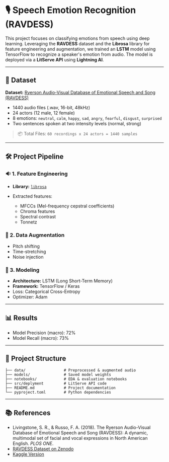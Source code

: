# 🎙️ Speech Emotion Recognition (RAVDESS)

This project focuses on classifying emotions from speech using deep learning. Leveraging the **RAVDESS** dataset and the **Librosa** library for feature engineering and augmentation, we trained an **LSTM** model using TensorFlow to recognize a speaker's emotion from audio. The model is deployed via a **LitServe API** using **Lightning AI**.

---

## 📁 Dataset

**Dataset:** [Ryerson Audio-Visual Database of Emotional Speech and Song (RAVDESS)](https://zenodo.org/record/1188976)

* 1440 audio files (.wav, 16-bit, 48kHz)
* 24 actors (12 male, 12 female)
* 8 emotions:
  `neutral`, `calm`, `happy`, `sad`, `angry`, `fearful`, `disgust`, `surprised`
* Two sentences spoken at two intensity levels (normal, strong)

> 📦 Total Files: `60 recordings x 24 actors = 1440 samples`

---

## 🛠️ Project Pipeline

### 🔉 1. **Feature Engineering**

* **Library:** [`librosa`](https://librosa.org/)
* Extracted features:

  * MFCCs (Mel-frequency cepstral coefficients)
  * Chroma features
  * Spectral contrast
  * Tonnetz

### 🔁 2. **Data Augmentation**

* Pitch shifting
* Time-stretching
* Noise injection

### 🧠 3. **Modeling**

* **Architecture:** LSTM (Long Short-Term Memory)
* **Framework:** TensorFlow / Keras
* Loss: Categorical Cross-Entropy
* Optimizer: Adam


---

## 📊 Results

* Model Precision (macro): 72%
* Model Recall (macro): 73% 

---

## 📂 Project Structure

```
├── data/                 # Preprocessed & augmented audio
├── models/               # Saved model weights
├── notebooks/            # EDA & evaluation notebooks
├── src/deplyment         # LitServe API code
├── README.md             # Project documentation
└── pyproject.toml        # Python dependencies
```

---

## 📚 References

* Livingstone, S. R., & Russo, F. A. (2018). The Ryerson Audio-Visual Database of Emotional Speech and Song (RAVDESS): A dynamic, multimodal set of facial and vocal expressions in North American English. *PLOS ONE*.
* [RAVDESS Dataset on Zenodo](https://zenodo.org/record/1188976)
* [Kaggle Version](https://www.kaggle.com/datasets/uwrfkaggler/ravdess-emotional-speech-audio)